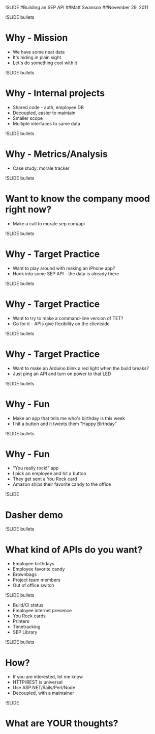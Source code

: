 !SLIDE
#Building an SEP API
##Matt Swanson
##November 29, 2011

!SLIDE bullets
# Why - Mission
* We have some neat data
* It's hiding in plain sight
* Let's do something cool with it

!SLIDE bullets
# Why - Internal projects
* Shared code - auth, employee DB
* Decoupled, easier to maintain
* Smaller scope
* Multiple interfaces to same data

!SLIDE bullets
# Why - Metrics/Analysis
* Case study: morale tracker

!SLIDE bullets
# Want to know the company mood right now?
* Make a call to morale.sep.com/api

!SLIDE bullets
# Why - Target Practice
* Want to play around with making an iPhone app?
* Hook into some SEP API - the data is already there

!SLIDE bullets
# Why - Target Practice
* Want to try to make a command-line version of TET?
* Go for it - APIs give flexibility on the clientside

!SLIDE bullets
# Why - Target Practice
* Want to make an Arduino blink a red light when the build breaks?
* Just ping an API and turn on power to that LED

!SLIDE bullets
# Why - Fun
* Make an app that tells me who's birthday is this week
* I hit a button and it tweets them "Happy Birthday"

!SLIDE bullets
# Why - Fun
* "You really rock!" app
* I pick an employee and hit a button
* They get sent a You Rock card
* Amazon ships their favorite candy to the office

!SLIDE
# Dasher demo

!SLIDE bullets
# What kind of APIs do you want?
* Employee birthdays
* Employee favorite candy
* Brownbags
* Project team members
* Out of office switch

!SLIDE bullets
* Build/CI status
* Employee internet presence
* You Rock cards
* Printers
* Timetracking
* SEP Library

!SLIDE bullets
# How?
* If you are interested, let me know
* HTTP/REST is universal
* Use ASP.NET/Rails/Perl/Node
* Decoupled, with a maintainer

!SLIDE
# What are YOUR thoughts?